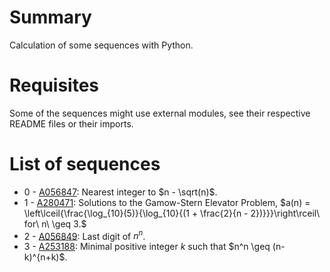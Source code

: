 # Summary
Calculation of some sequences with Python.

# Requisites
Some of the sequences might use external modules, see their respective README files or their imports.

# List of sequences
- 0 - [A056847](https://oeis.org/A056847): Nearest integer to $n - \sqrt(n)$.
- 1 - [A280471](https://oeis.org/A280471): Solutions to the Gamow-Stern Elevator Problem, $a(n) = \left\lceil{\frac{\log_{10}(5)}{\log_{10}{(1 + \frac{2}{n - 2})}}}\right\rceil\ for\ n\ \geq 3.$
- 2 - [A056849](https://oeis.org/A056849): Last digit of $n^n$.
- 3 - [A253188](https://oeis.org/A253188): Minimal positive integer $k$ such that $n^n \geq (n-k)^{n+k)$.
